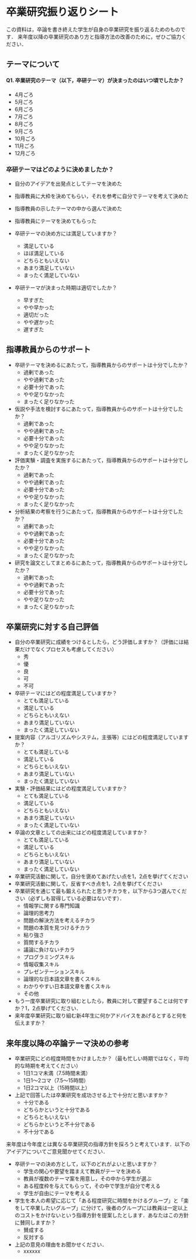 # 卒業研究振り返りシート
この資料は，卒論を書き終えた学生が自身の卒業研究を振り返るためのものです．
来年度以降の卒業研究のあり方と指導方法の改善のために，ぜひご協力ください．


## テーマについて
#### Q1. 卒業研究のテーマ（以下，卒研テーマ）が決まったのはいつ頃でしたか？
* 4月ごろ
* 5月ごろ
* 6月ごろ
* 7月ごろ
* 8月ごろ
* 9月ごろ
* 10月ごろ
* 11月ごろ
* 12月ごろ

### 卒研テーマはどのように決めましたか？
* 自分のアイデアを出発点としてテーマを決めた
* 指導教員に大枠を決めてもらい，それを参考に自分でテーマを考えて決めた
* 指導教員の示したテーマの中から選んで決めた
* 指導教員にテーマを決めてもらった

* 卒研テーマの決め方には満足していますか？
	* 満足している
	* ほぼ満足している
	* どちらともいえない
	* あまり満足していない
	* まったく満足していない
*  卒研テーマが決まった時期は適切でしたか？
	* 早すぎた
	* やや早かった
	* 適切だった
	* やや遅かった
	* 遅すぎた
	
## 指導教員からのサポート
* 卒研テーマを決めるにあたって，指導教員からのサポートは十分でしたか？
	* 過剰であった
	* やや過剰であった
	* 必要十分であった
	* やや足りなかった
	* まったく足りなかった
* 仮説や手法を検討するにあたって，指導教員からのサポートは十分でしたか？
	* 過剰であった
	* やや過剰であった
	* 必要十分であった
	* やや足りなかった
	* まったく足りなかった
* 評価実験・調査を実施するにあたって，指導教員からのサポートは十分でしたか？
	* 過剰であった
	* やや過剰であった
	* 必要十分であった
	* やや足りなかった
	* まったく足りなかった
* 分析結果の考察を行うにあたって，指導教員からのサポートは十分でしたか？
	* 過剰であった
	* やや過剰であった
	* 必要十分であった
	* やや足りなかった
	* まったく足りなかった
* 研究を論文としてまとめるにあたって，指導教員からのサポートは十分でしたか？
	* 過剰であった
	* やや過剰であった
	* 必要十分であった
	* やや足りなかった
	* まったく足りなかった

## 卒業研究に対する自己評価
* 自分の卒業研究に成績をつけるとしたら，どう評価しますか？（評価には結果だけでなくプロセスも考慮してください）
	* 秀
	* 優
	* 良
	* 可
	* 不可
* 卒研テーマにはどの程度満足していますか？
	* とても満足している
	* 満足している
	* どちらともいえない
	* あまり満足していない
	* まったく満足していない
* 提案内容（アルゴリズムやシステム，主張等）にはどの程度満足していますか？
	* とても満足している
	* 満足している
	* どちらともいえない
	* あまり満足していない
	* まったく満足していない
* 実験・評価結果にはどの程度満足していますか？
	* とても満足している
	* 満足している
	* どちらともいえない
	* あまり満足していない
	* まったく満足していない
* 卒論の文章としての出来にはどの程度満足していますか？
	* とても満足している
	* 満足している
	* どちらともいえない
	* あまり満足していない
	* まったく満足していない
* 卒業研究活動に関して，自分を褒めてあげたい点を1，2点を挙げてください
* 卒業研究活動に関して，反省すべき点を1，2点を挙げてください
* 卒業研究を通じて最も鍛えられたと思うチカラを，以下から3つ選んでください（必ずしも習得している必要はないです）．
	* 情報学に関する専門知識	
	 * 論理的思考力
	* 問題の解決方法を考えるチカラ
	* 問題の本質を見つけるチカラ
	* 粘り強さ
	* 質問するチカラ
	* 議論に負けないチカラ
	 * プログラミングスキル
	* 情報収集スキル
	* プレゼンテーションスキル
	* 論理的な日本語文章を書くスキル
	* わかりやすい日本語文章を書くスキル
	* その他
* もう一度卒業研究に取り組むとしたら，教員に対して要望することは何ですか？1，2点挙げてください．
* 来年度卒業研究に取り組む新4年生に何かアドバイスをあげるとすると何を伝えますか？

## 来年度以降の卒論テーマ決めの参考
* 卒業研究にどの程度時間をかけましたか？（最も忙しい時期ではなく，平均的な時期を考えてください）
	* 1日1コマ未満（7.5時間未満）
	* 1日1〜2コマ（7.5〜15時間）
	* 1日2コマ以上（15時間以上）
* 上記で回答したは卒業研究を成功させる上で十分だと思いますか？
	* 十分である
	* どちらかというと十分である
	* どちらともいえない
	* どちらかというと不十分である
	* 不十分である

来年度は今年度とは異なる卒業研究の指導方針を採ろうと考えています．以下のアイデアについてご意見聞かせてください．

* 卒研テーマの決め方として，以下のどれがよいと思いますか？
	* 学生の関心や要望を踏まえて教員がテーマを決める
 	* 教員が複数のテーマ案を用意し，その中から学生が選ぶ
	* ある程度枠を与えてもらって，その中で学生が自分で考える
	* 学生が自由にテーマを考える
* 学生を本人の希望に応じて「ある程度研究に時間をかけるグループ」と「楽をして卒業したいグループ」に分けて，後者のグループには教員は一定以上のコストをかけないという指導方針を提案したとします．あなたはこの方針に賛同しますか？
	* 賛成する
	* 反対する
* 上記の意見の理由をお聞かせください．
	* xxxxxx
